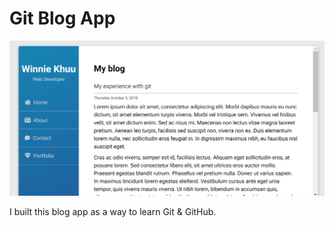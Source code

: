 # Git Blog App
<img src="screenshot.png" alt="Blog Screenshot">

I built this blog app as a way to learn Git & GitHub.
